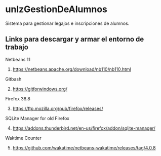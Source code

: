 # unlzGestionDeAlumnos
Sistema para gestionar legajos e inscripciones de alumnos.

## Links para descargar y armar el entorno de trabajo

Netbeans 11
1. https://netbeans.apache.org/download/nb110/nb110.html

Gitbash

2. https://gitforwindows.org/

Firefox 38.8

3. https://ftp.mozilla.org/pub/firefox/releases/

SQLite Manager for old Firefox

4. https://addons.thunderbird.net/en-us/firefox/addon/sqlite-manager/

Waktime Counter

5. https://github.com/wakatime/netbeans-wakatime/releases/tag/4.0.8

